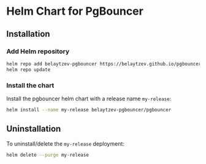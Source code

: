 # Helm Chart for PgBouncer

## Installation

### Add Helm repository

```bash
helm repo add belaytzev-pgbouncer https://belaytzev.github.io/pgbouncer-helm
helm repo update
```

### Install the chart

Install the pgbouncer helm chart with a release name `my-release`:

```bash
helm install --name my-release belaytzev-pgbouncer/pgbouncer
```

## Uninstallation

To uninstall/delete the `my-release` deployment:

```bash
helm delete --purge my-release
```
